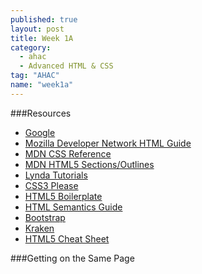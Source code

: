 ```yaml
---
published: true
layout: post
title: Week 1A
category: 
  - ahac
  - Advanced HTML & CSS
tag: "AHAC"
name: "week1a"
---
```


###Resources

* [Google](http://google.com)
* [Mozilla Developer Network HTML Guide](https://developer.mozilla.org/en-US/docs/Web/Guide/HTML/Introduction)
* [MDN CSS Reference](https://developer.mozilla.org/en-US/docs/Web/CSS/Reference)
* [MDN HTML5 Sections/Outlines](https://developer.mozilla.org/en-US/docs/Web/Guide/HTML/Sections_and_Outlines_of_an_HTML5_document)
* [Lynda Tutorials](http://lynda.com)
* [CSS3 Please](http://css3please.com/)
* [HTML5 Boilerplate](http://html5boilerplate.com/)
* [HTML Semantics Guide](http://developers.whatwg.org/semantics.html#semantics)
* [Bootstrap](http://getbootstrap.com)
* [Kraken](http://cferdinandi.github.io/kraken/)
* [HTML5 Cheat Sheet](media/html5-cheat-sheet.pdf)

###Getting on the Same Page